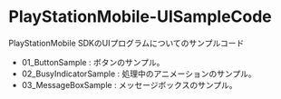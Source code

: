 PlayStationMobile-UISampleCode
==============================

PlayStationMobile SDKのUIプログラムについてのサンプルコード



- 01_ButtonSample : ボタンのサンプル。
- 02_BusyIndicatorSample : 処理中のアニメーションのサンプル。
- 03_MessageBoxSample : メッセージボックスのサンプル。
